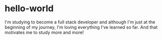 # hello-world

I'm studying to become a full stack developer and although I'm just at the beginning of my journey, I'm loving everything I've learned so far. And that motivates me to study more and more!

